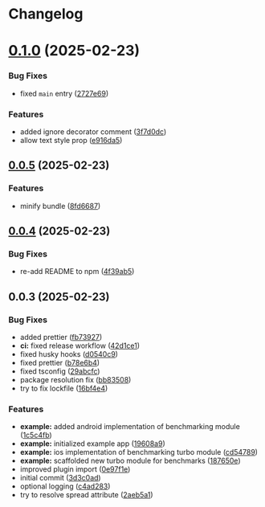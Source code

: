 # Changelog

# [0.1.0](https://github.com/kuatsu/react-native-boost/compare/v0.0.5...v0.1.0) (2025-02-23)


### Bug Fixes

* fixed `main` entry ([2727e69](https://github.com/kuatsu/react-native-boost/commit/2727e6965e2d6f7d5fbe308bf5ff5d4c63b8c06d))


### Features

* added ignore decorator comment ([3f7d0dc](https://github.com/kuatsu/react-native-boost/commit/3f7d0dc4a67623fee41f473ca588d6901c5b3e97))
* allow text style prop ([e916da5](https://github.com/kuatsu/react-native-boost/commit/e916da5f6bfee0d5480b660fab70c6e0a67deace))

## [0.0.5](https://github.com/kuatsu/react-native-boost/compare/v0.0.4...v0.0.5) (2025-02-23)


### Features

* minify bundle ([8fd6687](https://github.com/kuatsu/react-native-boost/commit/8fd66878599af4313d428687557bac22a832fd78))

## [0.0.4](https://github.com/kuatsu/react-native-boost/compare/v0.0.3...v0.0.4) (2025-02-23)


### Bug Fixes

* re-add README to npm ([4f39ab5](https://github.com/kuatsu/react-native-boost/commit/4f39ab5162ab412a330aa60f0efa63604f94ec23))

## 0.0.3 (2025-02-23)


### Bug Fixes

* added prettier ([fb73927](https://github.com/kuatsu/react-native-boost/commit/fb73927f2ca613709a2eb181903f52e39903159a))
* **ci:** fixed release workflow ([42d1ce1](https://github.com/kuatsu/react-native-boost/commit/42d1ce1a0691831178a7ef2db78d0258ea4826b3))
* fixed husky hooks ([d0540c9](https://github.com/kuatsu/react-native-boost/commit/d0540c94007e9f13ecd70a22b572084afe58ee0d))
* fixed prettier ([b78e6b4](https://github.com/kuatsu/react-native-boost/commit/b78e6b4c47d0321fa2fa303d5197763aadd4f272))
* fixed tsconfig ([29abcfc](https://github.com/kuatsu/react-native-boost/commit/29abcfcb48b8194d34bdf34af2db4a85fa6a15c5))
* package resolution fix ([bb83508](https://github.com/kuatsu/react-native-boost/commit/bb8350860f2ac952e9fd00702c55357fef013438))
* try to fix lockfile ([16bf4e4](https://github.com/kuatsu/react-native-boost/commit/16bf4e4d9a7bd00c28897ab6ef74377ad307cc00))


### Features

* **example:** added android implementation of benchmarking module ([1c5c4fb](https://github.com/kuatsu/react-native-boost/commit/1c5c4fb2d7165375dffa52f8b6ab0a338e7cdaf1))
* **example:** initialized example app ([19608a9](https://github.com/kuatsu/react-native-boost/commit/19608a94f4e45cf39c13901e472f46181a95115b))
* **example:** ios implementation of benchmarking turbo module ([cd54789](https://github.com/kuatsu/react-native-boost/commit/cd547896b58046a34499b9045c407d4dcf6a5434))
* **example:** scaffolded new turbo module for benchmarks ([187650e](https://github.com/kuatsu/react-native-boost/commit/187650e2d5dc0f4e77520568c4da15c6cd4d602f))
* improved plugin import ([0e97f1e](https://github.com/kuatsu/react-native-boost/commit/0e97f1eea615a2516066fa6a94c9b3685e6576ae))
* initial commit ([3d3c0ad](https://github.com/kuatsu/react-native-boost/commit/3d3c0adcdcc35e3f641312f89292ee72b52142dc))
* optional logging ([c4ad283](https://github.com/kuatsu/react-native-boost/commit/c4ad283db3e7af3f116ba66c90897f2f94362f97))
* try to resolve spread attribute ([2aeb5a1](https://github.com/kuatsu/react-native-boost/commit/2aeb5a1d92f4600f87f6d638ae34db804640ae22))
